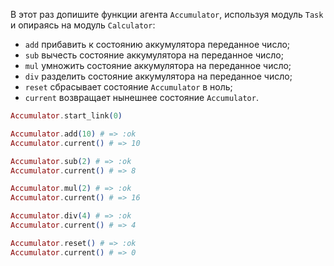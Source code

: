 
В этот раз допишите функции агента `Accumulator`, используя модуль `Task` и опираясь на модуль `Calculator`:
- `add` прибавить к состоянию аккумулятора переданное число;
- `sub` вычесть состояние аккумулятора на переданное число;
- `mul` умножить состояние аккумулятора на переданное число;
- `div` разделить состояние аккумулятора на переданное число;
- `reset` сбрасывает состояние `Accumulator` в ноль;
- `current` возвращает нынешнее состояние `Accumulator`.

```elixir
Accumulator.start_link(0)

Accumulator.add(10) # => :ok
Accumulator.current() # => 10

Accumulator.sub(2) # => :ok
Accumulator.current() # => 8

Accumulator.mul(2) # => :ok
Accumulator.current() # => 16

Accumulator.div(4) # => :ok
Accumulator.current() # => 4

Accumulator.reset() # => :ok
Accumulator.current() # => 0
```
